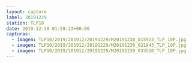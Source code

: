 ```yaml
---
layout: capture
label: 20191229
station: TLP10
date: 2019-12-30 01:59:23+00:00
capturas:
  - imagem: TLP10/2019/201912/20191229/M20191230_015923_TLP_10P.jpg
  - imagem: TLP10/2019/201912/20191229/M20191230_021943_TLP_10P.jpg
  - imagem: TLP10/2019/201912/20191229/M20191230_033510_TLP_10P.jpg
---
```

